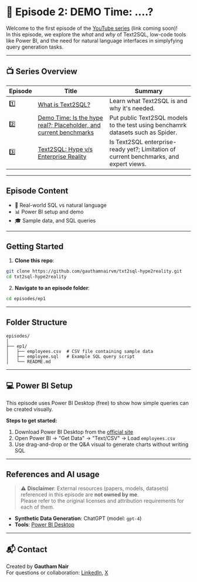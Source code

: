 # 📘 Episode 2: DEMO Time: ....?

Welcome to the first episode of the [YouTube series](#) (link coming soon)!  
In this episode, we explore the *what* and *why* of Text2SQL, low-code tools like Power BI, and the need for natural language interfaces in simplyfying query generation tasks.

---

## 📺 Series Overview

| Episode | Title | Summary |
|--------|-------|---------|
| 1️⃣ | [What is Text2SQL?](episodes/ep1) | Learn what Text2SQL is and why it's needed. |
| 2️⃣ | [Demo Time: Is the hype real?; Placeholder, and current benchmarks](episodes/ep2) | Put public Text2SQL models to the test using benchamrk datasets such as Spider. |
| 3️⃣ | [Text2SQL: Hype v/s Enterprise Reality](episodes/ep3) | Is Text2SQL enterprise-ready yet?; Limitation of current benchmarks, and expert views. |

---

## Episode Content

- 🔁 Real-world SQL vs natural language
- 📊 Power BI setup and demo
- 🎓 Sample data, and SQL queries

---

## Getting Started

1. **Clone this repo**:
```bash
git clone https://github.com/gauthamnairvm/txt2sql-hype2reality.git
cd txt2sql-hype2reality
```

2. **Navigate to an episode folder**:
```bash
cd episodes/ep1
```

---

## Folder Structure

```
episodes/
│
├── ep1/
│   ├── employees.csv  # CSV file containing sample data
│   ├── employee.sql   # Example SQL query script
│   └── README.md
```

---

## 💻 Power BI Setup

This episode uses Power BI Desktop (free) to show how simple queries can be created visually.

**Steps to get started:**
1. Download Power BI Desktop from the [official site](https://powerbi.microsoft.com/desktop/)
2. Open Power BI → "Get Data" → "Text/CSV" → Load `employees.csv`
3. Use drag-and-drop or the Q&A visual to generate charts without writing SQL

---

## References and AI usage

> ⚠️ **Disclaimer**: External resources (papers, models, datasets) referenced in this episode are **not owned by me**.  
> Please refer to the original licenses and attribution requirements for each of them.

- **Synthetic Data Generation**: ChatGPT (model: `gpt-4`)
- **Tools**: [Power BI Desktop](https://powerbi.microsoft.com/desktop/)

---

## 📬 Contact

Created by **Gautham Nair**  
For questions or collaboration: [LinkedIn](www.linkedin.com/in/vmgauthamnair), [X](https://x.com/VMG_Nair)

